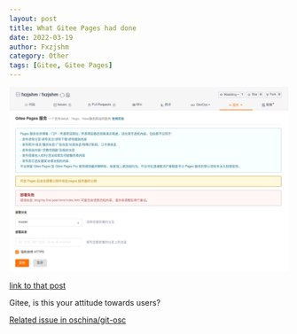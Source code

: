 ```yaml
---
layout: post
title: What Gitee Pages had done
date: 2022-03-19
author: Fxzjshm
category: Other
tags: [Gitee, Gitee Pages]
---
```


![Screenshot_2022-03-19_00-33-04.png](/img/2022/Screenshot_2022-03-19_00-33-04.png)

[link to that post](my-first-post-here/index.html)

Gitee, is this your attitude towards users?

[Related issue in oschina/git-osc](https://gitee.com/oschina/git-osc/issues/I4JEYY)